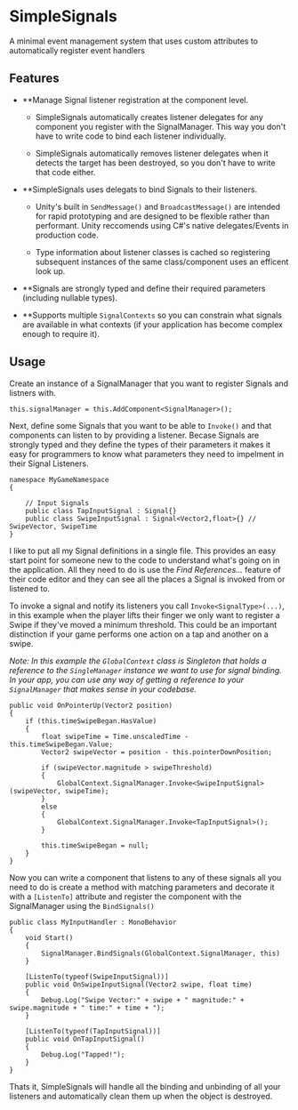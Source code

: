 # SimpleSignals
A minimal event management system that uses custom attributes to automatically register event handlers

## Features
- **Manage Signal listener registration at the component level.

    - SimpleSignals automatically creates listener delegates for any component you register with the SignalManager. This way you don't have to write code to bind each listener individually.

    - SimpleSignals automatically removes listener delegates when it detects the target has been destroyed, so you don't have to write that code either.

- **SimpleSignals uses delegats to bind Signals to their listeners.

    - Unity's built in `SendMessage()` and `BroadcastMessage()` are intended for rapid prototyping and are designed to be flexible rather than performant. Unity reccomends using C#'s native delegates/Events in production code.

    - Type information about listener classes is cached so registering subsequent instances of the same class/component uses an efficent look up.

- **Signals are strongly typed and define their required parameters (including nullable types).
- **Supports multiple `SignalContexts` so you can constrain what signals are available in what contexts (if your application has become complex enough to require it).

## Usage
Create an instance of a SignalManager that you want to register Signals and listners with. 

```
this.signalManager = this.AddComponent<SignalManager>();
```

Next, define some Signals that you want to be able to `Invoke()` and that components can listen to by providing a listener. Becase Signals are strongly typed and they define the types of their parameters it makes it easy for programmers to know what parameters they need to impelment in their Signal Listeners.

```
namespace MyGameNamespace 
{

    // Input Signals
    public class TapInputSignal : Signal{}
    public class SwipeInputSignal : Signal<Vector2,float>{} // SwipeVector, SwipeTime
}
```

I like to put all my Signal definitions in a single file. This provides an easy start point for someone new to the code to understand what's going on in the application. All they need to do is use the *Find References...* feature of their code editor and they can see all the places a Signal is invoked from or listened to.

To invoke a signal and notify its listeners you call `Invoke<SignalType>(...)`, in this example when the player lifts their finger we only want to register a Swipe if they've moved a minimum threshold. This could be an important distinction if your game performs one action on a tap and another on a swipe.

*Note: In this example the `GlobalContext` class is Singleton that holds a reference to the `SingleManager` instance we want to use for signal binding. In your app, you can use any way of getting a reference to your `SignalManager` that makes sense in your codebase.*

```
public void OnPointerUp(Vector2 position)
{
    if (this.timeSwipeBegan.HasValue)
    {
        float swipeTime = Time.unscaledTime - this.timeSwipeBegan.Value;
        Vector2 swipeVector = position - this.pointerDownPosition;

        if (swipeVector.magnitude > swipeThreshold)
        {
            GlobalContext.SignalManager.Invoke<SwipeInputSignal>(swipeVector, swipeTime);
        }
        else
        {
            GlobalContext.SignalManager.Invoke<TapInputSignal>();
        }

        this.timeSwipeBegan = null;
    }
}
```

Now you can write a component that listens to any of these signals all you need to do is create a method with matching parameters and decorate it with a `[ListenTo]` attribute and register the component with the SignalManager using the `BindSignals()`

```
public class MyInputHandler : MonoBehavior
{
    void Start()
    {
        SignalManager.BindSignals(GlobalContext.SignalManager, this)
    }

    [ListenTo(typeof(SwipeInputSignal))]
    public void OnSwipeInputSignal(Vector2 swipe, float time)
    {
        Debug.Log("Swipe Vector:" + swipe + " magnitude:" + swipe.magnitude + " time:" + time + ");
    }

    [ListenTo(typeof(TapInputSignal))]
    public void OnTapInputSignal()
    {
        Debug.Log("Tapped!");
    }
}
```

Thats it, SimpleSignals will handle all the binding and unbinding of all your listeners and automatically clean them up when the object is destroyed.

